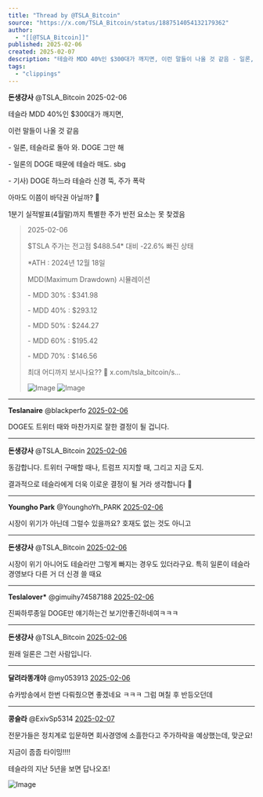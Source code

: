 ```yaml
---
title: "Thread by @TSLA_Bitcoin"
source: "https://x.com/TSLA_Bitcoin/status/1887514054132179362"
author:
  - "[[@TSLA_Bitcoin]]"
published: 2025-02-06
created: 2025-02-07
description: "테슬라 MDD 40%인 $300대가 깨지면, 이런 말들이 나올 것 같음 - 일론, 테슬라로 돌아 와. DOGE 그만 해 - 일론의 DOGE 때문에 테슬라 매도. sbg - 기사) DOGE 하느라 테슬라 신경 뚝, 주가 폭락 아마도 이쯤이 바닥권 아"
tags:
  - "clippings"
---
```

**돈생걍사** @TSLA\_Bitcoin 2025-02-06

테슬라 MDD 40%인 $300대가 깨지면,

이런 말들이 나올 것 같음

\- 일론, 테슬라로 돌아 와. DOGE 그만 해

\- 일론의 DOGE 때문에 테슬라 매도. sbg

\- 기사) DOGE 하느라 테슬라 신경 뚝, 주가 폭락

아마도 이쯤이 바닥권 아닐까? 🤔

1분기 실적발표(4월말)까지 특별한 주가 반전 요소는 못 찾겠음

> 2025-02-06
> 
> $TSLA 주가는 전고점 $488.54\* 대비 -22.6% 빠진 상태
> 
> \*ATH : 2024년 12월 18일
> 
> MDD(Maximum Drawdown) 시뮬레이션
> 
> \- MDD 30% : $341.98
> 
> \- MDD 40% : $293.12
> 
> \- MDD 50% : $244.27
> 
> \- MDD 60% : $195.42
> 
> \- MDD 70% : $146.56
> 
> 최대 어디까지 보시나요?? 🤔 x.com/tsla\_bitcoin/s…
> 
> ![Image](https://pbs.twimg.com/media/GjHMBz3bMAAr7vD?format=jpg&name=large) ![Image](https://pbs.twimg.com/media/GjEICwqbIAYvmvz?format=jpg&name=large)

---

**Teslanaire** @blackperfo [2025-02-06](https://x.com/blackperfo/status/1887516345962799347)

DOGE도 트위터 때와 마찬가지로 잘한 결정이 될 겁니다.

---

**돈생걍사** @TSLA\_Bitcoin [2025-02-06](https://x.com/TSLA_Bitcoin/status/1887517036387180654)

동감합니다. 트위터 구매할 때나, 트럼프 지지할 때, 그리고 지금 도지.

결과적으로 테슬라에게 더욱 이로운 결정이 될 거라 생각합니다 🙏

---

**Youngho Park** @YounghoYh\_PARK [2025-02-06](https://x.com/YounghoYh_PARK/status/1887515718100656198)

시장이 위기가 아닌데 그럴수 있을까요? 호재도 없는 것도 아니고

---

**돈생걍사** @TSLA\_Bitcoin [2025-02-06](https://x.com/TSLA_Bitcoin/status/1887516799669051805)

시장이 위기 아니어도 테슬라만 그렇게 빠지는 경우도 있더라구요. 특히 일론이 테슬라 경영보다 다른 거 더 신경 쓸 때요

---

**Teslalover\*** @gimuihy74587188 [2025-02-06](https://x.com/gimuihy74587188/status/1887514633684328956)

진짜하루종일 DOGE만 얘기하는건 보기안좋긴하네여ㅋㅋㅋ

---

**돈생걍사** @TSLA\_Bitcoin [2025-02-06](https://x.com/TSLA_Bitcoin/status/1887515155644510558)

원래 일론은 그런 사람입니다.

---

**달려라똥개야** @my053913 [2025-02-06](https://x.com/my053913/status/1887524913545945461)

슈카방송에서 한번 다뤄줬으면 좋겠네요 ㅋㅋㅋ 그럼 며칠 후 반등오던데

---

**콩슬라** @ExivSp5314 [2025-02-07](https://x.com/ExivSp5314/status/1887662025788301618)

전문가들은 정치계로 입문하면 회사경영에 소흘한다고 주가하락을 예상했는데, 맞군요!

지금이 줍줍 타이밍!!!!

테슬라의 지난 5년을 보면 답나오죠!

![Image](https://pbs.twimg.com/media/GjJSmyFasAAXMDr?format=jpg&name=large)